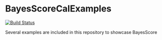 # BayesScoreCalExamples

[![Build Status](https://github.com/bonStats/BayesScoreCalExamples.jl/actions/workflows/CI.yml/badge.svg?branch=main)](https://github.com/bonStats/BayesScoreCalExamples.jl/actions/workflows/CI.yml?query=branch%3Amain)

Several examples are included in this repository to showcase BayesScore
